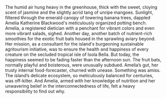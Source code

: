 The humid air hung heavy in the greenhouse, thick with the sweet, cloying scent of jasmine and the slightly acrid tang of unripe mangoes.  Sunlight, filtered through the emerald canopy of towering banana trees, dappled Amelia Katherine Blackwood's meticulously organized potting bench.  Amelia, a registered dietician with a penchant for vibrant colors and even more vibrant salads, sighed. Another day, another batch of nutrient-rich smoothies for the exotic fruit bats housed in the sprawling aviary beyond.  Her mission, as a consultant for the island's burgeoning sustainable agritourism initiative, was to ensure the health and happiness of every creature on the secluded tropical isle of Isola Bella.  But today, the happiness seemed to be fading faster than the afternoon sun.  The fruit bats, normally playful and boisterous, were unusually subdued. Amelia’s gut, her trusty internal food-forecaster, churned with unease. Something was amiss.  The island’s delicate ecosystem, so meticulously balanced for centuries, was off-kilter.  And Amelia, armed with her knowledge of nutrition and her unwavering belief in the interconnectedness of life, felt a heavy responsibility to find out why.

